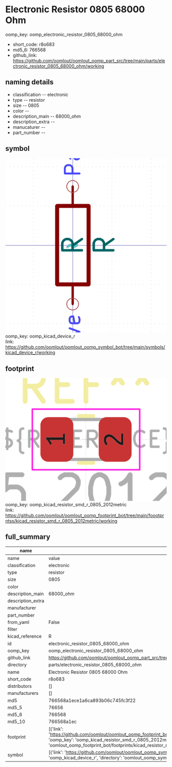 # Electronic Resistor 0805 68000 Ohm
oomp_key: oomp_electronic_resistor_0805_68000_ohm 

  
* short_code: r8o683
* md5_6: 766568  
* github_link: https://github.com/oomlout/oomlout_oomp_part_src/tree/main/parts/electronic_resistor_0805_68000_ohm/working  
## naming details
* classification -- electronic
* type -- resistor
* size -- 0805
* color -- 
* description_main -- 68000_ohm
* description_extra -- 
* manucaturer -- 
* part_number -- 



## symbol

![](symbol/0/working/working_600.png)  
oomp_key: oomp_kicad_device_r  
link: https://github.com/oomlout/oomlout_oomp_symbol_bot/tree/main/symbols/kicad_device_r/working  

## footprint

![](footprint/0/working/working_600.png)  
oomp_key: oomp_kicad_resistor_smd_r_0805_2012metric  
link: https://github.com/oomlout/oomlout_oomp_footprint_bot/tree/main/foootprntss/kicad_resistor_smd_r_0805_2012metric/working  

## full_summary
| name | value | 
| --- | --- | 
| name | value | 
| classification | electronic | 
| type | resistor | 
| size | 0805 | 
| color |  | 
| description_main | 68000_ohm | 
| description_extra |  | 
| manufacturer |  | 
| part_number |  | 
| from_yaml | False | 
| filter |  | 
| kicad_reference | R | 
| id | electronic_resistor_0805_68000_ohm | 
| oomp_key | oomp_electronic_resistor_0805_68000_ohm | 
| github_link | https://github.com/oomlout/oomlout_oomp_part_src/tree/main/parts/electronic_resistor_0805_68000_ohm/working | 
| directory | parts/electronic_resistor_0805_68000_ohm | 
| name | Electronic Resistor 0805 68000 Ohm | 
| short_code | r8o683 | 
| distributors | [] | 
| manufacturers | [] | 
| md5 | 766568a1ece1a6ca893b06c745fc3f22 | 
| md5_5 | 76656 | 
| md5_6 | 766568 | 
| md5_10 | 766568a1ec | 
| footprint | [{'link': 'https://github.com/oomlout/oomlout_oomp_footprint_bot/tree/main/foootprntss/kicad_resistor_smd_r_0805_2012metric', 'oomp_key': 'oomp_kicad_resistor_smd_r_0805_2012metric', 'directory': 'oomlout_oomp_footprint_bot/footprints/kicad_resistor_smd_r_0805_2012metric//working/working.kicad_mod'}] | 
| symbol | [{'link': 'https://github.com/oomlout/oomlout_oomp_symbol_bot/tree/main/symbols/kicad_device_r', 'oomp_key': 'oomp_kicad_device_r', 'directory': 'oomlout_oomp_symbol_bot/symbols/kicad_device_r//working/working.kicad_sym'}] | 
